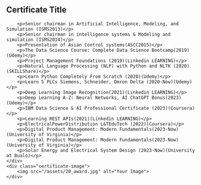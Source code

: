 

<div class="certificate-container">
    <div class="certificate-text">
        <h2>Certificate Title</h2>

        
        <p>Senior chairman in Artificial Intelligence, Modeling, and Simulation (ISMS2013)</p>
        <p>Senior chairman in intelligence systems & Modeling and simulation (ISMS2014)</p>
        <p>Presentation of Asian Control systems(ASCC2015)</p>
        <p>The Data Science Course: Complete Data Science Bootcamp(2019)(Udemy)</p>
        <p>Project Management Foundations (2019)(Linkedin LEARNING)</p>
        <p>Natural Language Processing (NLP) with Python and NLTK (2020)(SKILLShare)</p>
        <p>Learn Python Completely From Scratch (2020)(Udemy)</p>
        <p>Learn 5 PLCs Siemens, Schneider, Omron Delta (2020-Now)(Udemy)</p>
        <p>Deep Learning Image Recognition(2021)(Linkedin LEARNING)</p>
        <p>Deep Learning A-Z: Neural Networks, AI ChatGPT Bonus(2023)(Udemy)</p>
        <p>IBM Data Science & AI Professional Certificate (2023)(Coursera)</p>
        <p>Learning REST APIs(2021)(Linkedin LEARNING)</p>
        <p>ElectricalPowerDistribution L&TEduTech (2022)(Coursera)</p>
        <p>Digital Product Management: Modern Fundamentals(2023-Now)(University of Virginia)</p>
        <p>Digital Product Management: Modern Fundamentals(2023-Now)(University of Virginia)</p>
        <p>Solar Energy and Electrical System Design (2023-Now)(University at Bu alo)</p>
    </div>
    <div class="certificate-image">
        <img src="/assets/20_award.jpg" alt="Your Image">
    </div>
</div>
